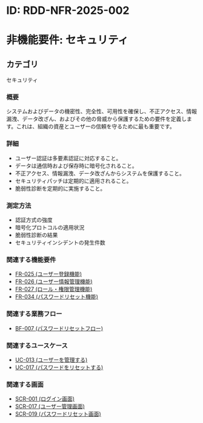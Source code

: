 # ID: RDD-NFR-2025-002

# 非機能要件: セキュリティ

## カテゴリ

セキュリティ

### 概要

システムおよびデータの機密性、完全性、可用性を確保し、不正アクセス、情報漏洩、データ改ざん、およびその他の脅威から保護するための要件を定義します。これは、組織の資産とユーザーの信頼を守るために最も重要です。

### 詳細

- ユーザー認証は多要素認証に対応すること。
- データは通信時および保存時に暗号化されること。
- 不正アクセス、情報漏洩、データ改ざんからシステムを保護すること。
- セキュリティパッチは定期的に適用されること。
- 脆弱性診断を定期的に実施すること。

### 測定方法

- 認証方式の強度
- 暗号化プロトコルの適用状況
- 脆弱性診断の結果
- セキュリティインシデントの発生件数

### 関連する機能要件

- [FR-025 (ユーザー登録機能)](../functional-requirements/fr-025-user-registration-function.md)
- [FR-026 (ユーザー情報管理機能)](../functional-requirements/fr-026-user-information-management-function.md)
- [FR-027 (ロール・権限管理機能)](../functional-requirements/fr-027-role-permission-management-function.md)
- [FR-034 (パスワードリセット機能)](../functional-requirements/fr-034-password-reset-function.md)

### 関連する業務フロー

- [BF-007 (パスワードリセットフロー)](../business-flows/bf-007-password-reset-flow.md)

### 関連するユースケース

- [UC-013 (ユーザーを管理する)](../use-cases/uc-013-manage-users.md)
- [UC-017 (パスワードをリセットする)](../use-cases/uc-017-reset-password.md)

### 関連する画面

- [SCR-001 (ログイン画面)](../screens/scr-001-login-screen.md)
- [SCR-017 (ユーザー管理画面)](../screens/scr-017-user-management-screen.md)
- [SCR-019 (パスワードリセット画面)](../screens/scr-019-password-reset-screen.md)
